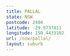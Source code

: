 ```yaml
---
title: PALLAL
state: NSW
postcode: 2404
latitude: -29.9737811
longitude: 150.4433102
url: /nsw/pallal/
layout: suburb
---
```

